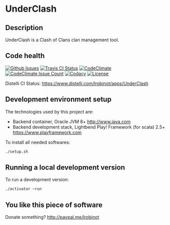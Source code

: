 UnderClash
==========

Description
-----------

UnderClash is a Clash of Clans clan management tool.

Code health
-----------

[![Github Issues](https://img.shields.io/github/issues/lrobinot/UnderClash.svg)](https://github.com/lrobinot/UnderClash/issues)
[![Travis CI Status](https://img.shields.io/travis/lrobinot/UnderClash.svg)](https://travis-ci.org/lrobinot/UnderClash)
[![CodeClimate](https://codeclimate.com/github/lrobinot/UnderClash/badges/gpa.svg)](https://codeclimate.com/github/lrobinot/UnderClash)
[![CodeClimate Issue Count](https://codeclimate.com/github/lrobinot/UnderClash/badges/issue_count.svg)](https://codeclimate.com/github/lrobinot/UnderClash)
[![Codacy](https://api.codacy.com/project/badge/Grade/69c5e523c38f4ae19f4199d960ff03be)](https://www.codacy.com/app/lrobinot/UnderClash)
[![License](http://img.shields.io/:license-mit-blue.svg)](http://doge.mit-license.org)

Distelli CI Status: <https://www.distelli.com/lrobinot/apps/UnderClash>

Development environment setup
-----------------------------

The technologies used by this project are:

* Backend container, Oracle JVM 8+ <http://www.java.com>
* Backend development stack, Lightbend Play! Framework (for scala) 2.5+ <https://www.playframework.com>

To install all needed softwares:

```bash
./setup.sh
```

Running a local development version
-----------------------------------

To run a development version:

```bash
./activator ~run
```

You like this piece of software
-------------------------------

Donate something? <http://paypal.me/lrobinot>
